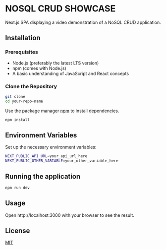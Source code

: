# NOSQL CRUD SHOWCASE

Next.js SPA displaying a video demonstration of a NoSQL CRUD application.

## Installation

### Prerequisites

* Node.js (preferably the latest LTS version)
* npm (comes with Node.js)
* A basic understanding of JavaScript and React concepts

### Clone the Repository

```bash
git clone 
cd your-repo-name
```
Use the package manager [npm](https://www.npmjs.com/) to install dependencies.

```bash
npm install 
```
## Environment Variables
Set up the necessary environment variables:
```bash
NEXT_PUBLIC_API_URL=your_api_url_here
NEXT_PUBLIC_OTHER_VARIABLE=your_other_variable_here
```
## Running the application

```bash
npm run dev
```

## Usage

Open http://localhost:3000 with your browser to see the result.

## License

[MIT](https://choosealicense.com/licenses/mit/)